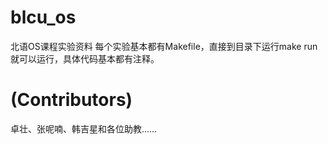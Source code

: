 blcu_os
=======

北语OS课程实验资料
每个实验基本都有Makefile，直接到目录下运行make run就可以运行，具体代码基本都有注释。

(Contributors)
======================
卓壮、张呢喃、韩吉星和各位助教……
